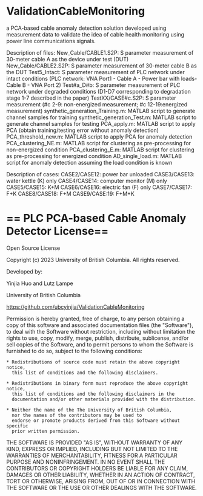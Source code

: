 # ValidationCableMonitoring
a PCA-based cable anomaly detection solution developed using measurement data to validate the idea of cable health monitoring using power line communications signals.

Description of files:
New_Cable/CABLE1.S2P: S parameter measurement of 30-meter cable A as the device under test (DUT) \
New_Cable/CABLE2.S2P: S parameter measurement of 30-meter cable B as the DUT
Test5_Intact: S parameter measurement of PLC network under intact conditions (PLC network: VNA Port1 - Cable A - Power bar with loads- Cable B - VNA Port 2)
Test#a_D#b: S parameter measurement of PLC network under degraded conditions (D1-D7 corresponding to degradation stage 1-7 described in the paper)
TestXX/CASE#c.S2P: S parameter measurement (#c 2-9: non-energized measurement; #c 12-19:energized measurement)
synthetic_generation_Training.m: MATLAB script to generate channel samples for training
synthetic_generation_Test.m: MATLAB script to generate channel samples for testing
PCA_apply.m: MATLAB script to apply PCA (obtain training/testing error without anomaly detection)
PCA_threshold_new.m: MATLAB script to apply PCA for anomaly detection
PCA_clustering_NE.m: MATLAB script for clustering as pre-processing for non-energized condition
PCA_clustering_E.m: MATLAB script for clustering as pre-processing for energized condition
AD_single_load.m: MATLAB script for anomaly detection assuming the load condition is known

Description of cases: 
CASE2/CASE12: power bar unloaded
CASE3/CASE13: water kettle (K) only
CASE4/CASE14: computer monitor (M) only
CASE5/CASE15: K+M
CASE6/CASE16: electric fan (F) only
CASE7/CASE17: F+K
CASE8/CASE18: F+M
CASE9/CASE:19: F+M+K

==
PLC PCA-based Cable Anomaly Detector License==
==
Open Source License

Copyright (c) 2023 University of British Columbia.
All rights reserved.

Developed by:

   Yinjia Huo and Lutz Lampe

   University of British Columbia

   https://github.com/ubcyinjia/ValidationCableMonitoring
   
Permission is hereby granted, free of charge, to any person obtaining a copy of
this software and associated documentation files (the "Software"), to deal with
the Software without restriction, including without limitation the rights to
use, copy, modify, merge, publish, distribute, sublicense, and/or sell copies
of the Software, and to permit persons to whom the Software is furnished to do
so, subject to the following conditions:

    * Redistributions of source code must retain the above copyright notice,
      this list of conditions and the following disclaimers.

    * Redistributions in binary form must reproduce the above copyright notice,
      this list of conditions and the following disclaimers in the
      documentation and/or other materials provided with the distribution.

    * Neither the name of the The University of British Columbia,
      nor the names of the contributors may be used to
      endorse or promote products derived from this Software without specific
      prior written permission.

THE SOFTWARE IS PROVIDED "AS IS", WITHOUT WARRANTY OF ANY KIND, EXPRESS OR
IMPLIED, INCLUDING BUT NOT LIMITED TO THE WARRANTIES OF MERCHANTABILITY, FITNESS
FOR A PARTICULAR PURPOSE AND NONINFRINGEMENT.  IN NO EVENT SHALL THE
CONTRIBUTORS OR COPYRIGHT HOLDERS BE LIABLE FOR ANY CLAIM, DAMAGES OR OTHER
LIABILITY, WHETHER IN AN ACTION OF CONTRACT, TORT OR OTHERWISE, ARISING FROM,
OUT OF OR IN CONNECTION WITH THE SOFTWARE OR THE USE OR OTHER DEALINGS WITH THE
SOFTWARE.
